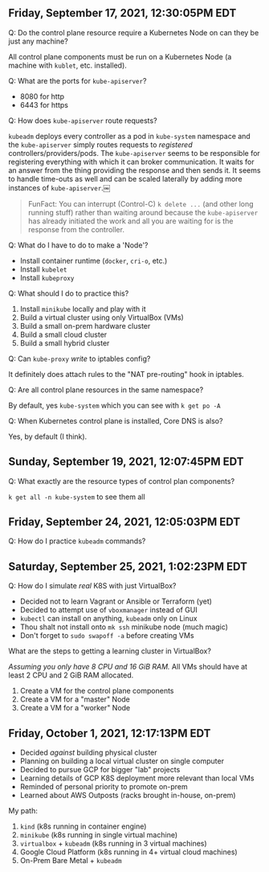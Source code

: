 ## Friday, September 17, 2021, 12:30:05PM EDT

Q: Do the control plane resource require a Kubernetes Node on can they
be just any machine?

All control plane components must be run on a Kubernetes Node (a machine
with `kublet`, etc. installed).

Q: What are the ports for `kube-apiserver`?

* 8080 for http
* 6443 for https

Q: How does `kube-apiserver` route requests?

`kubeadm` deploys every controller as a pod in `kube-system` namespace
and the `kube-apiserver` simply routes requests to *registered*
controllers/providers/pods. The `kube-apiserver` seems to be responsible
for registering everything with which it can broker communication.
It waits for an answer from the thing providing the response and then
sends it. It seems to handle time-outs as well and can be scaled
laterally by adding more instances of `kube-apiserver`.￼

> FunFact: You can interrupt (Control-C) `k delete ...` (and other long
> running stuff) rather than waiting around because the `kube-apiserver`
> has already initiated the work and all you are waiting for is the
> response from the controller.

Q: What do I have to do to make a 'Node'?

* Install container runtime (`docker`, `cri-o`, etc.)
* Install `kubelet`
* Install `kubeproxy`

Q: What should I do to practice this?

1. Install `minikube` locally and play with it
1. Build a virtual cluster using only VirtualBox (VMs)
1. Build a small on-prem hardware cluster
1. Build a small cloud cluster
1. Build a small hybrid cluster

Q: Can `kube-proxy` *write* to iptables config?

It definitely does attach rules to the "NAT pre-routing" hook in
iptables.

Q: Are all control plane resources in the same namespace?

By default, yes `kube-system` which you can see with `k get po -A`

Q: When Kubernetes control plane is installed, Core DNS is also?

Yes, by default (I think).

## Sunday, September 19, 2021, 12:07:45PM EDT

Q: What exactly are the resource types of control plan components?

`k get all -n kube-system` to see them all

## Friday, September 24, 2021, 12:05:03PM EDT

Q: How do I practice `kubeadm` commands?

## Saturday, September 25, 2021, 1:02:23PM EDT

Q: How do I simulate *real* K8S with just VirtualBox?

* Decided not to learn Vagrant or Ansible or Terraform (yet)
* Decided to attempt use of `vboxmanager` instead of GUI
* `kubectl` can install on anything, `kubeadm` only on Linux
* Thou shalt not install onto `mk ssh` minikube node (much magic)
* Don't forget to `sudo swapoff -a` before creating VMs

What are the steps to getting a learning cluster in VirtualBox?

*Assuming you only have 8 CPU and 16 GiB RAM.* All VMs should have at
least 2 CPU and 2 GiB RAM allocated.

1. Create a VM for the control plane components
1. Create a VM for a "master" Node
1. Create a VM for a "worker" Node

## Friday, October 1, 2021, 12:17:13PM EDT

* Decided *against* building physical cluster
* Planning on building a local virtual cluster on single computer
* Decided to pursue GCP for bigger "lab" projects
* Learning details of GCP K8S deployment more relevant than local VMs
* Reminded of personal priority to promote on-prem
* Learned about AWS Outposts (racks brought in-house, on-prem)

My path:

1. `kind` (k8s running in container engine)
1. `minikube` (k8s running in single virtual machine)
1. `virtualbox` + `kubeadm` (k8s running in 3 virtual machines)
1. Google Cloud Platform (k8s running in 4+ virtual cloud machines)
1. On-Prem Bare Metal + `kubeadm`

